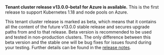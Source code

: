 **Tenant cluster release v13.0.0-beta1 for Azure is available.**  This is the first release to support Kubernetes 1.18 and node pools on Azure.

This tenant cluster release is marked as beta, which means that it contains all the content of the future v13.0.0 stable release and secures upgrade paths from and to that release. Beta version is recommended to be used and tested in non-production clusters. The only difference between this beta version and the stable one will be bug fixes for issues found during your testing. Further details can be found in the [release notes](https://docs.giantswarm.io/changes/tenant-cluster-releases-azure/releases/azure-v13.0.0-beta1/).
